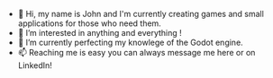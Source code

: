 - 👋 Hi, my name is John and I'm currently creating games and small applications for those who need them.
- 👀 I’m interested in anything and everything !
- 🌱 I’m currently perfecting my knowlege of the Godot engine.
- 📫 Reaching me is easy you can always message me here or on LinkedIn!

